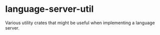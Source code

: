 # language-server-util

Various utility crates that might be useful when implementing a language server.
